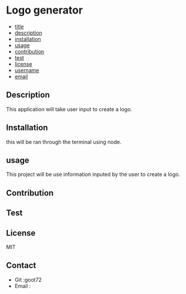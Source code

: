 # Logo generator
* [title](#title)
* [description](#description)
* [installation](#installation)
* [usage](#usage)
* [contribution](#contribution)
* [test](#test)
* [license](#license)
* [username](#username)
* [email](#email)

## Description
This application will take user input to create a logo.

## Installation
this will be ran through the terminal using node.

## usage
This project will be use information inputed by the user to create a logo.

## Contribution


## Test


## License
MIT

## Contact
* Git :goot72
* Email :